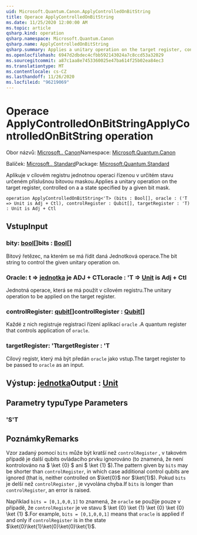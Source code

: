 ```yaml
---
uid: Microsoft.Quantum.Canon.ApplyControlledOnBitString
title: Operace ApplyControlledOnBitString
ms.date: 11/25/2020 12:00:00 AM
ms.topic: article
qsharp.kind: operation
qsharp.namespace: Microsoft.Quantum.Canon
qsharp.name: ApplyControlledOnBitString
qsharp.summary: Applies a unitary operation on the target register, controlled on a a state specified by a given bit mask.
ms.openlocfilehash: 6947d2dbdec4cfbb592143024a7c8ccd53a32029
ms.sourcegitcommit: a87c1aa8e7453360025e47ba614f25b02ea84ec3
ms.translationtype: MT
ms.contentlocale: cs-CZ
ms.lasthandoff: 11/26/2020
ms.locfileid: "96219069"
---
```

# <a name="applycontrolledonbitstring-operation"></a><span data-ttu-id="87ae0-102">Operace ApplyControlledOnBitString</span><span class="sxs-lookup"><span data-stu-id="87ae0-102">ApplyControlledOnBitString operation</span></span>

<span data-ttu-id="87ae0-103">Obor názvů: [Microsoft.. Canon](xref:Microsoft.Quantum.Canon)</span><span class="sxs-lookup"><span data-stu-id="87ae0-103">Namespace: [Microsoft.Quantum.Canon](xref:Microsoft.Quantum.Canon)</span></span>

<span data-ttu-id="87ae0-104">Balíček: [Microsoft.. Standard](https://nuget.org/packages/Microsoft.Quantum.Standard)</span><span class="sxs-lookup"><span data-stu-id="87ae0-104">Package: [Microsoft.Quantum.Standard](https://nuget.org/packages/Microsoft.Quantum.Standard)</span></span>


<span data-ttu-id="87ae0-105">Aplikuje v cílovém registru jednotnou operaci řízenou v určitém stavu určeném příslušnou bitovou maskou.</span><span class="sxs-lookup"><span data-stu-id="87ae0-105">Applies a unitary operation on the target register, controlled on a a state specified by a given bit mask.</span></span>

```qsharp
operation ApplyControlledOnBitString<'T> (bits : Bool[], oracle : ('T => Unit is Adj + Ctl), controlRegister : Qubit[], targetRegister : 'T) : Unit is Adj + Ctl
```


## <a name="input"></a><span data-ttu-id="87ae0-106">Vstup</span><span class="sxs-lookup"><span data-stu-id="87ae0-106">Input</span></span>

### <a name="bits--bool"></a><span data-ttu-id="87ae0-107">bity: [bool](xref:microsoft.quantum.lang-ref.bool)[]</span><span class="sxs-lookup"><span data-stu-id="87ae0-107">bits : [Bool](xref:microsoft.quantum.lang-ref.bool)[]</span></span>

<span data-ttu-id="87ae0-108">Bitový řetězec, na kterém se má řídit daná Jednotková operace.</span><span class="sxs-lookup"><span data-stu-id="87ae0-108">The bit string to control the given unitary operation on.</span></span>


### <a name="oracle--t--unit--is-adj--ctl"></a><span data-ttu-id="87ae0-109">Oracle: t => [jednotka](xref:microsoft.quantum.lang-ref.unit)  je ADJ + CTL</span><span class="sxs-lookup"><span data-stu-id="87ae0-109">oracle : 'T => [Unit](xref:microsoft.quantum.lang-ref.unit)  is Adj + Ctl</span></span>

<span data-ttu-id="87ae0-110">Jednotná operace, která se má použít v cílovém registru.</span><span class="sxs-lookup"><span data-stu-id="87ae0-110">The unitary operation to be applied on the target register.</span></span>


### <a name="controlregister--qubit"></a><span data-ttu-id="87ae0-111">controlRegister: [qubit](xref:microsoft.quantum.lang-ref.qubit)[]</span><span class="sxs-lookup"><span data-stu-id="87ae0-111">controlRegister : [Qubit](xref:microsoft.quantum.lang-ref.qubit)[]</span></span>

<span data-ttu-id="87ae0-112">Každé z nich registruje registraci řízení aplikací `oracle` .</span><span class="sxs-lookup"><span data-stu-id="87ae0-112">A quantum register that controls application of `oracle`.</span></span>


### <a name="targetregister--t"></a><span data-ttu-id="87ae0-113">targetRegister: 'T</span><span class="sxs-lookup"><span data-stu-id="87ae0-113">targetRegister : 'T</span></span>

<span data-ttu-id="87ae0-114">Cílový registr, který má být předán `oracle` jako vstup.</span><span class="sxs-lookup"><span data-stu-id="87ae0-114">The target register to be passed to `oracle` as an input.</span></span>



## <a name="output--unit"></a><span data-ttu-id="87ae0-115">Výstup: [jednotka](xref:microsoft.quantum.lang-ref.unit)</span><span class="sxs-lookup"><span data-stu-id="87ae0-115">Output : [Unit](xref:microsoft.quantum.lang-ref.unit)</span></span>



## <a name="type-parameters"></a><span data-ttu-id="87ae0-116">Parametry typu</span><span class="sxs-lookup"><span data-stu-id="87ae0-116">Type Parameters</span></span>

### <a name="t"></a><span data-ttu-id="87ae0-117">'S</span><span class="sxs-lookup"><span data-stu-id="87ae0-117">'T</span></span>



## <a name="remarks"></a><span data-ttu-id="87ae0-118">Poznámky</span><span class="sxs-lookup"><span data-stu-id="87ae0-118">Remarks</span></span>

<span data-ttu-id="87ae0-119">Vzor zadaný pomocí `bits` může být kratší než `controlRegister` , v takovém případě je další qubits ovládacího prvku ignorováno (to znamená, že není kontrolováno na $ \ket {0} $ ani $ \ket {1} $).</span><span class="sxs-lookup"><span data-stu-id="87ae0-119">The pattern given by `bits` may be shorter than `controlRegister`, in which case additional control qubits are ignored (that is, neither controlled on $\ket{0}$ nor $\ket{1}$).</span></span>
<span data-ttu-id="87ae0-120">Pokud `bits` je delší než `controlRegister` , je vyvolána chyba.</span><span class="sxs-lookup"><span data-stu-id="87ae0-120">If `bits` is longer than `controlRegister`, an error is raised.</span></span>

<span data-ttu-id="87ae0-121">Například `bits = [0,1,0,0,1]` to znamená, že `oracle` se použije pouze v případě, že `controlRegister` je ve stavu $ \ket {0} \ket {1} \ket {0} \ket {0} \ket {1} $.</span><span class="sxs-lookup"><span data-stu-id="87ae0-121">For example, `bits = [0,1,0,0,1]` means that `oracle` is applied if and only if `controlRegister` is in the state $\ket{0}\ket{1}\ket{0}\ket{0}\ket{1}$.</span></span>
